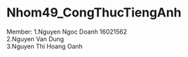 # Nhom49_CongThucTiengAnh
Member:
  1.Nguyen Ngoc Doanh 16021562  
  2.Nguyen Van Dung  
  3.Nguyen Thi Hoang Oanh  
